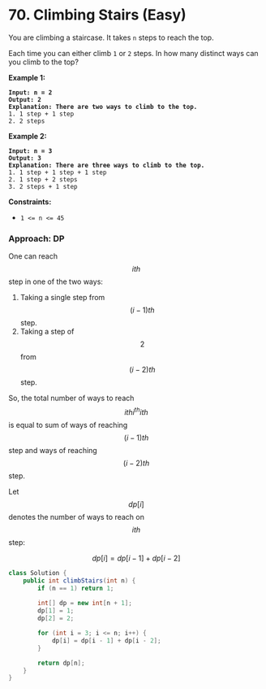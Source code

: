 # 70. Climbing Stairs (Easy)

You are climbing a staircase. It takes `n` steps to reach the top.

Each time you can either climb `1` or `2` steps. In how many distinct ways can you climb to the top?

**Example 1:**

<pre><code><strong>Input: n = 2
</strong><strong>Output: 2
</strong><strong>Explanation: There are two ways to climb to the top.
</strong>1. 1 step + 1 step
2. 2 steps
</code></pre>

**Example 2:**

<pre><code><strong>Input: n = 3
</strong><strong>Output: 3
</strong><strong>Explanation: There are three ways to climb to the top.
</strong>1. 1 step + 1 step + 1 step
2. 1 step + 2 steps
3. 2 steps + 1 step
</code></pre>

**Constraints:**

* `1 <= n <= 45`&#x20;



### Approach: DP

One can reach $$ith$$ step in one of the two ways:

1. Taking a single step from $$(i−1)th$$ step.
2. Taking a step of $$2$$ from $$(i−2)th$$ step.

So, the total number of ways to reach $$ithi^{th}ith$$ is equal to sum of ways of reaching $$(i−1)th$$ step and ways of reaching $$(i−2)th$$ step.

Let $$dp[i]$$ denotes the number of ways to reach on $$ith$$ step:

$$dp[i]=dp[i−1]+dp[i−2]$$

```java
class Solution {
    public int climbStairs(int n) {
        if (n == 1) return 1;
        
        int[] dp = new int[n + 1];
        dp[1] = 1;
        dp[2] = 2;

        for (int i = 3; i <= n; i++) {
            dp[i] = dp[i - 1] + dp[i - 2];
        }

        return dp[n];
    }
}
```
